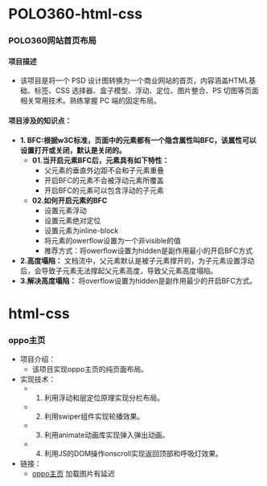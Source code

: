 # POLO360-html-css
  ### POLO360网站首页布局
#### 项目描述
  * 该项目是将一个 PSD 设计图转换为一个商业网站的首页，内容涵盖HTML基础、标签、CSS 选择器、盒子模型、浮动、定位、图片整合、PS 切图等页面相关常用技术。熟练掌握 PC 端的固定布局。
#### 项目涉及的知识点：
  * **1. BFC:根据w3C标准，页面中的元素都有一个隐含属性叫BFC，该属性可以设置打开或关闭，默认是关闭的。**
    * **01.当开启元素BFC后，元素具有如下特性：**
		* 父元素的垂直外边距不会和子元素重叠
		* 开启BFC的元素不会被浮动元素所覆盖
		* 开启BFC的元素可以包含浮动的子元素
    * **02.如何开启元素的BFC**
  		* 设置元素浮动
 		* 设置元素绝对定位
		* 设置元素为inline-block
 		* 将元素的owerflow设置为一个非visible的值
		* 推荐方式：将owerflow设置为hidden是副作用最小的开启BFC方式
  * **2.高度塌陷：** 文档流中，父元素默认是被子元素撑开的，为子元素设置浮动后，会导致子元素无法撑起父元素高度，导致父元素高度塌陷。
  * **3.解决高度塌陷：** 将overflow设置为hidden是副作用最少的开启BFC方式。
# html-css
  ### oppo主页
* 项目介绍：
  * 该项目实现oppo主页的纯页面布局。
* 实现技术：
  * 1. 利用浮动和层定位原理实现分栏布局。
  * 2. 利用swiper组件实现轮播效果。
  * 3. 利用animate动画库实现弹入弹出动画。
  * 4. 利用JS的DOM操作onscroll实现返回顶部和呼吸灯效果。
* 链接：
  * [oppo主页](http://47.104.149.241:88/html-css/oppo-yemian.html)  加载图片有延迟
